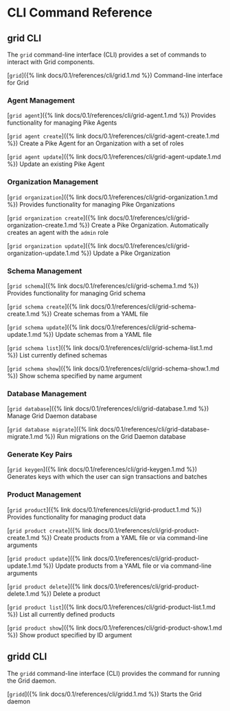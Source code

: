 # CLI Command Reference

<!--
  Copyright 2018-2020 Cargill Incorporated
  Licensed under Creative Commons Attribution 4.0 International License
  https://creativecommons.org/licenses/by/4.0/
-->

## grid CLI
The `grid` command-line interface (CLI) provides a set of commands to interact
with Grid components.

[`grid`]({% link docs/0.1/references/cli/grid.1.md %})
Command-line interface for Grid

### Agent Management
[`grid agent`]({% link docs/0.1/references/cli/grid-agent.1.md %})
Provides functionality for managing Pike Agents

[`grid agent create`]({% link docs/0.1/references/cli/grid-agent-create.1.md %})
Create a Pike Agent for an Organization with a set of roles

[`grid agent update`]({% link docs/0.1/references/cli/grid-agent-update.1.md %})
Update an existing Pike Agent

### Organization Management
[`grid organization`]({% link docs/0.1/references/cli/grid-organization.1.md %})
Provides functionality for managing Pike Organizations

[`grid organization create`]({%
link docs/0.1/references/cli/grid-organization-create.1.md %})
Create a Pike Organization. Automatically creates an agent with the `admin` role

[`grid organization update`]({%
link docs/0.1/references/cli/grid-organization-update.1.md %})
Update a Pike Organization

### Schema Management
[`grid schema`]({% link docs/0.1/references/cli/grid-schema.1.md %})
Provides functionality for managing Grid schema

[`grid schema create`]({% link docs/0.1/references/cli/grid-schema-create.1.md %})
Create schemas from a YAML file

[`grid schema update`]({% link docs/0.1/references/cli/grid-schema-update.1.md %})
Update schemas from a YAML file

[`grid schema list`]({% link docs/0.1/references/cli/grid-schema-list.1.md %})
List currently defined schemas

[`grid schema show`]({% link docs/0.1/references/cli/grid-schema-show.1.md %})
Show schema specified by name argument

### Database Management
[`grid database`]({% link docs/0.1/references/cli/grid-database.1.md %})
Manage Grid Daemon database

[`grid database migrate`]({%
link docs/0.1/references/cli/grid-database-migrate.1.md %})
Run migrations on the Grid Daemon database

### Generate Key Pairs
[`grid keygen`]({% link docs/0.1/references/cli/grid-keygen.1.md %})
Generates keys with which the user can sign transactions and batches

### Product Management
[`grid product`]({% link docs/0.1/references/cli/grid-product.1.md %})
Provides functionality for managing product data

[`grid product create`]({%
link docs/0.1/references/cli/grid-product-create.1.md %})
Create products from a YAML file or via command-line arguments

[`grid product update`]({%
link docs/0.1/references/cli/grid-product-update.1.md %})
Update products from a YAML file or via command-line arguments

[`grid product delete`]({%
link docs/0.1/references/cli/grid-product-delete.1.md %})
Delete a product

[`grid product list`]({% link docs/0.1/references/cli/grid-product-list.1.md %})
List all currently defined products

[`grid product show`]({% link docs/0.1/references/cli/grid-product-show.1.md %})
Show product specified by ID argument

## gridd CLI
The `gridd` command-line interface (CLI) provides the command for running the
Grid daemon.

[`gridd`]({% link docs/0.1/references/cli/gridd.1.md %})
Starts the Grid daemon
